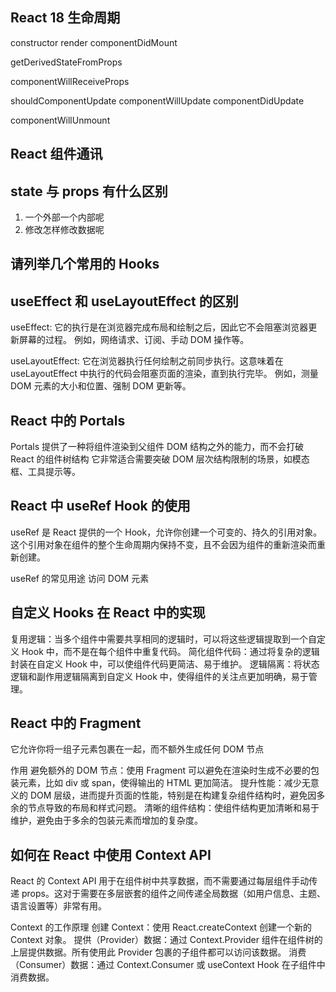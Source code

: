 ## React 18 生命周期

constructor
render
componentDidMount

getDerivedStateFromProps

componentWillReceiveProps

shouldComponentUpdate
componentWillUpdate
componentDidUpdate

componentWillUnmount

## React 组件通讯

## state 与 props 有什么区别

1. 一个外部一个内部呢
2. 修改怎样修改数据呢

## 请列举几个常用的 Hooks

## useEffect 和 useLayoutEffect 的区别

useEffect: 它的执行是在浏览器完成布局和绘制之后，因此它不会阻塞浏览器更新屏幕的过程。
例如，网络请求、订阅、手动 DOM 操作等。

useLayoutEffect: 它在浏览器执行任何绘制之前同步执行。这意味着在 useLayoutEffect 中执行的代码会阻塞页面的渲染，直到执行完毕。
例如，测量 DOM 元素的大小和位置、强制 DOM 更新等。

## React 中的 Portals

Portals 提供了一种将组件渲染到父组件 DOM 结构之外的能力，而不会打破 React 的组件树结构
它非常适合需要突破 DOM 层次结构限制的场景，如模态框、工具提示等。

## React 中 useRef Hook 的使用

useRef 是 React 提供的一个 Hook，允许你创建一个可变的、持久的引用对象。这个引用对象在组件的整个生命周期内保持不变，且不会因为组件的重新渲染而重新创建。

useRef 的常见用途
访问 DOM 元素

## 自定义 Hooks 在 React 中的实现

复用逻辑：当多个组件中需要共享相同的逻辑时，可以将这些逻辑提取到一个自定义 Hook 中，而不是在每个组件中重复代码。
简化组件代码：通过将复杂的逻辑封装在自定义 Hook 中，可以使组件代码更简洁、易于维护。
逻辑隔离：将状态逻辑和副作用逻辑隔离到自定义 Hook 中，使得组件的关注点更加明确，易于管理。

## React 中的 Fragment

它允许你将一组子元素包裹在一起，而不额外生成任何 DOM 节点

作用
避免额外的 DOM 节点：使用 Fragment 可以避免在渲染时生成不必要的包装元素，比如 div 或 span，使得输出的 HTML 更加简洁。
提升性能：减少无意义的 DOM 层级，进而提升页面的性能，特别是在构建复杂组件结构时，避免因多余的节点导致的布局和样式问题。
清晰的组件结构：使组件结构更加清晰和易于维护，避免由于多余的包装元素而增加的复杂度。

## 如何在 React 中使用 Context API

React 的 Context API 用于在组件树中共享数据，而不需要通过每层组件手动传递 props。这对于需要在多层嵌套的组件之间传递全局数据（如用户信息、主题、语言设置等）非常有用。

Context 的工作原理
创建 Context：使用 React.createContext 创建一个新的 Context 对象。
提供（Provider）数据：通过 Context.Provider 组件在组件树的上层提供数据。所有使用此 Provider 包裹的子组件都可以访问该数据。
消费（Consumer）数据：通过 Context.Consumer 或 useContext Hook 在子组件中消费数据。
